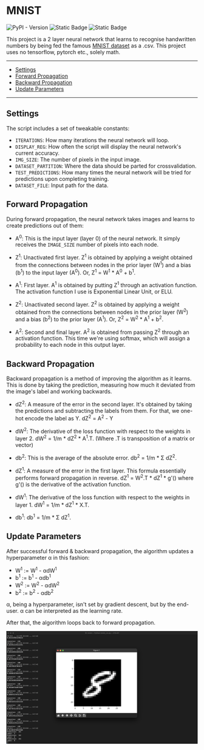 # MNIST
![PyPI - Version](https://img.shields.io/pypi/v/numpy)
![Static Badge](https://img.shields.io/badge/dataset-mnist-purple)
![Static Badge](https://img.shields.io/badge/neural%20network-vanilla-yellow)

This project is a 2 layer neural network that learns to recognise handwritten numbers by being fed the famous [MNIST dataset](https://huggingface.co/datasets/mnist) as a .csv. This project uses no tensorflow, pytorch etc., solely math.

---------------------------------------
* [Settings](#settings)
* [Forward Propagation](#forward-propagation)
* [Backward Propagation](#backward-propagation)
* [Update Parameters](#update-parameters)

---------------------------------------

## Settings
The script includes a set of tweakable constants:
* `ITERATIONS`: How many iterations the neural network will loop.
* `DISPLAY_REG`: How often the script will display the neural network's current accuracy.
* `IMG_SIZE`: The number of pixels in the input image.
* `DATASET_PARTITION`: Where the data should be parted for crossvalidation.
* `TEST_PREDICTIONS`: How many times the neural network will be tried for predictions upon completing training.
* `DATASET_FILE`: Input path for the data.

## Forward Propagation
During forward propagation, the neural network takes images and learns to create predictions out of them:
* A<sup>0</sup>: This is the input layer (layer 0) of the neural network. It simply receives the `IMAGE_SIZE` number of pixels into each node.

* Z<sup>1</sup>: Unactivated first layer. Z<sup>1</sup> is obtained by applying a weight obtained from the connections between nodes in the prior layer (W<sup>1</sup>) and a bias (b<sup>1</sup>) to the input layer (A<sup>0</sup>). Or, Z<sup>1</sup> = W<sup>1</sup> * A<sup>0</sup> + b<sup>1</sup>.
* A<sup>1</sup>: First layer. A<sup>1</sup> is obtained by putting Z<sup>1</sup> through an activation function. The activation function I use is Exponential Linear Unit, or ELU.

* Z<sup>2</sup>: Unactivated second layer. Z<sup>2</sup> is obtained by applying a weight obtained from the connections between nodes in the prior layer (W<sup>2</sup>) and a bias (b<sup>2</sup>) to the prior layer (A<sup>1</sup>). Or, Z<sup>2</sup> = W<sup>2</sup> * A<sup>1</sup> + b<sup>2</sup>.
* A<sup>2</sup>: Second and final layer. A<sup>2</sup> is obtained from passing Z<sup>2</sup> through an activation function. This time we're using softmax, which will assign a probability to each node in this output layer.

## Backward Propagation
Backward propagation is a method of improving the algorithm as it learns. This is done by taking the prediction, measuring how much it deviated from the image's label and working backwards.
* dZ<sup>2</sup>: A measure of the error in the second layer. It's obtained by taking the predictions and subtracting the labels from them. For that, we one-hot encode the label as Y. dZ<sup>2</sup> = A<sup>2</sup> - Y
* dW<sup>2</sup>: The derivative of the loss function with respect to the weights in layer 2. dW<sup>2</sup> = 1/m * dZ<sup>2</sup> * A<sup>1</sup>.T. (Where .T is transposition of a matrix or vector)
* db<sup>2</sup>: This is the average of the absolute error. db<sup>2</sup> = 1/m * Σ dZ<sup>2</sup>.

* dZ<sup>1</sup>: A measure of the error in the first layer. This formula essentially performs forward propagation in reverse. dZ<sup>1</sup> = W<sup>2</sup>.T * dZ<sup>1</sup> * g'() where g'() is the derivative of the activation function.
* dW<sup>1</sup>: The derivative of the loss function with respect to the weights in layer 1. dW<sup>1</sup> = 1/m * dZ<sup>1</sup> * X.T.
* db<sup>1</sup>: db<sup>1</sup> = 1/m * Σ dZ<sup>1</sup>.

## Update Parameters
After successful forward & backward propagation, the algorithm updates a hyperparameter α in this fashion:
* W<sup>1</sup> := W<sup>1</sup> - αdW<sup>1</sup>
* b<sup>1</sup> := b<sup>1</sup> - αdb<sup>1</sup>
* W<sup>2</sup> := W<sup>2</sup> - αdW<sup>2</sup>
* b<sup>2</sup> := b<sup>2</sup> - αdb<sup>2</sup>

α, being a hyperparameter, isn't set by gradient descent, but by the end-user. α can be interpreted as the learning rate.

After that, the algorithm loops back to forward propagation.

![Example](https://github.com/raneamri/mnist/blob/master/img/example.png)